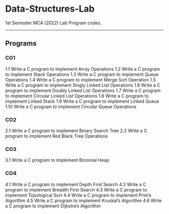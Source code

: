 # Data-Structures-Lab
1st Semester MCA (2022) Lab Program codes.

---

## Programs
### CO1
1.1 Write a C program to implement Array Operations
1.2 Write a C program to implement Stack Operations
1.3 Write a C program to implement Queue Operations
1.4 Write a C program to implement Merge Sort Operation
1.5 Write a C program to implement Singly Linked List Operations
1.6 Write a C program to implement Doubly Linked List Operations
1.7 Write a C program to implement Circular Linked List Operations
1.8 Write a C program to implement Linked Stack
1.9 Write a C program to implement Linked Queue
1.10 Write a C program to implement Circular Queue Operations

### CO2
2.1 Write a C program to implement Binary Search Tree
2.2 Write a C program to implement Red Black Tree Operations

### CO3
3.1 Write a C program to implement Binomial Heap

### CO4
4.1 Write a C program to implement Depth First Search
4.2 Write a C program to implement Breadth First Search
4.3 Write a C program to implement Topological Sort
4.4 Write a C program to implement Prim’s Algorithm
4.5 Write a C program to implement Kruskal’s Algorithm
4.6 Write a C program to implement Dijkstra’s Algorithm